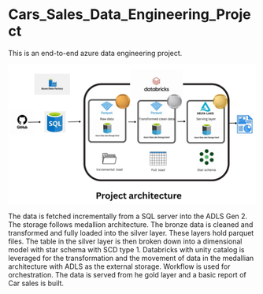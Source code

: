# Cars_Sales_Data_Engineering_Project
This is an end-to-end azure data engineering project. 

![Diagram](Architecture.jpg)

The data is fetched incrementally from a SQL server into the ADLS Gen 2. The storage follows medallion architecture. The bronze data is cleaned and transformed and fully loaded into the silver layer. These layers hold parquet files. The table in the silver layer is then broken down into a dimensional model with star schema with SCD type 1. Databricks with unity catalog is leveraged for the transformation and the movement of data in the medallian architecture with ADLS as the external storage. Workflow is used for orchestration. The data is served from he gold layer and a basic report of Car sales is built.
